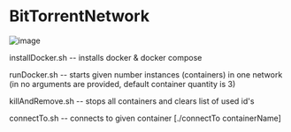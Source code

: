 # BitTorrentNetwork

![image](https://user-images.githubusercontent.com/44322872/117536922-1f807b80-affe-11eb-9241-14fbf6fccd89.png)


installDocker.sh -- installs docker & docker compose

runDocker.sh  -- starts given number instances (containers) in one network (in no arguments are provided, default container quantity is 3)

killAndRemove.sh -- stops all containers and clears list of used id's

connectTo.sh -- connects to given container [./connectTo containerName]
